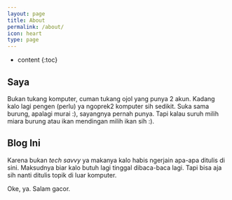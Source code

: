 ```yaml
---
layout: page
title: About
permalink: /about/
icon: heart
type: page
---
```


* content
{:toc}

## Saya

Bukan tukang komputer, cuman tukang ojol yang punya 2 akun. Kadang kalo lagi pengen (perlu) ya ngoprek2 komputer sih sedikit. Suka sama burung, apalagi murai :), sayangnya pernah punya. Tapi kalau suruh milih miara burung atau ikan mendingan milih ikan sih :).



## Blog Ini

Karena bukan _tech savvy_ ya makanya kalo habis ngerjain apa-apa ditulis di sini. Maksudnya biar kalo butuh lagi tinggal dibaca-baca lagi. Tapi bisa aja sih nanti ditulis topik di luar komputer.

Oke, ya. Salam gacor.